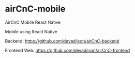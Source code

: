 # airCnC-mobile
AirCnC Mobile React Native

Mobile using React Native

Backend: https://github.com/devadilson/airCnC-backend

Frontend Web: https://github.com/devadilson/airCnC-frontend
